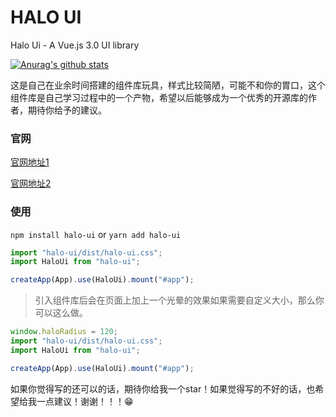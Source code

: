 # HALO UI

Halo Ui - A Vue.js 3.0 UI library

[![Anurag's github stats](https://github-readme-stats.vercel.app/api?username=C-nobita)](https://github.com/C-nobita/halo-ui)

这是自己在业余时间搭建的组件库玩具，样式比较简陋，可能不和你的胃口，这个组件库是自己学习过程中的一个产物，希望以后能够成为一个优秀的开源库的作者，期待你给予的建议。

### 官网

[官网地址1](https://halo-ui.top/#/)

[官网地址2](https://ls_code_space.gitee.io/halo-ui/#/)

### 使用

`npm install halo-ui` or `yarn add halo-ui`

```js
import "halo-ui/dist/halo-ui.css";
import HaloUi from "halo-ui";

createApp(App).use(HaloUi).mount("#app");
```

> 引入组件库后会在页面上加上一个光晕的效果如果需要自定义大小，那么你可以这么做。

```js
window.haloRadius = 120;
import "halo-ui/dist/halo-ui.css";
import HaloUi from "halo-ui";

createApp(App).use(HaloUi).mount("#app");
```

如果你觉得写的还可以的话，期待你给我一个star！如果觉得写的不好的话，也希望给我一点建议！谢谢！！！😁